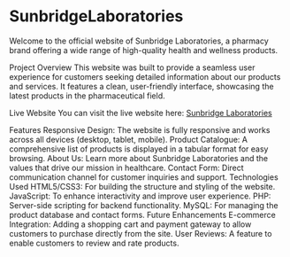 # SunbridgeLaboratories
Welcome to the official website of Sunbridge Laboratories, a pharmacy brand offering a wide range of high-quality health and wellness products.

Project Overview
This website was built to provide a seamless user experience for customers seeking detailed information about our products and services. It features a clean, user-friendly interface, showcasing the latest products in the pharmaceutical field.

Live Website
You can visit the live website here:
[ Sunbridge Laboratories](https://sunbridgelaboratories.co.in/)

Features
Responsive Design: The website is fully responsive and works across all devices (desktop, tablet, mobile).
Product Catalogue: A comprehensive list of products is displayed in a tabular format for easy browsing.
About Us: Learn more about Sunbridge Laboratories and the values that drive our mission in healthcare.
Contact Form: Direct communication channel for customer inquiries and support.
Technologies Used
HTML5/CSS3: For building the structure and styling of the website.
JavaScript: To enhance interactivity and improve user experience.
PHP: Server-side scripting for backend functionality.
MySQL: For managing the product database and contact forms.
Future Enhancements
E-commerce Integration: Adding a shopping cart and payment gateway to allow customers to purchase directly from the site.
User Reviews: A feature to enable customers to review and rate products.
